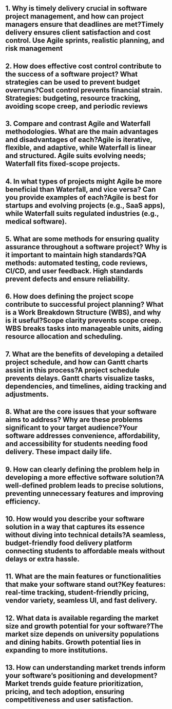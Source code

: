 
## 1. Why is timely delivery crucial in software project management, and how can project managers ensure that deadlines are met?Timely delivery ensures client satisfaction and cost control. Use Agile sprints, realistic planning, and risk management
## 2. How does effective cost control contribute to the success of a software project? What strategies can be used to prevent budget overruns?Cost control prevents financial strain. Strategies: budgeting, resource tracking, avoiding scope creep, and periodic reviews
## 3. Compare and contrast Agile and Waterfall methodologies. What are the main advantages and disadvantages of each?Agile is iterative, flexible, and adaptive, while Waterfall is linear and structured. Agile suits evolving needs; Waterfall fits fixed-scope projects.
## 4. In what types of projects might Agile be more beneficial than Waterfall, and vice versa? Can you provide examples of each?Agile is best for startups and evolving projects (e.g., SaaS apps), while Waterfall suits regulated industries (e.g., medical software).
## 5. What are some methods for ensuring quality assurance throughout a software project? Why is it important to maintain high standards?QA methods: automated testing, code reviews, CI/CD, and user feedback. High standards prevent defects and ensure reliability.
## 6. How does defining the project scope contribute to successful project planning? What is a Work Breakdown Structure (WBS), and why is it useful?Scope clarity prevents scope creep. WBS breaks tasks into manageable units, aiding resource allocation and scheduling.
## 7. What are the benefits of developing a detailed project schedule, and how can Gantt charts assist in this process?A project schedule prevents delays. Gantt charts visualize tasks, dependencies, and timelines, aiding tracking and adjustments.
## 8. What are the core issues that your software aims to address? Why are these problems significant to your target audience?Your software addresses convenience, affordability, and accessibility for students needing food delivery. These impact daily life.
## 9. How can clearly defining the problem help in developing a more effective software solution?A well-defined problem leads to precise solutions, preventing unnecessary features and improving efficiency.
## 10. How would you describe your software solution in a way that captures its essence without diving into technical details?A seamless, budget-friendly food delivery platform connecting students to affordable meals without delays or extra hassle.
## 11. What are the main features or functionalities that make your software stand out?Key features: real-time tracking, student-friendly pricing, vendor variety, seamless UI, and fast delivery.
## 12. What data is available regarding the market size and growth potential for your software?The market size depends on university populations and dining habits. Growth potential lies in expanding to more institutions.
## 13. How can understanding market trends inform your software’s positioning and development?Market trends guide feature prioritization, pricing, and tech adoption, ensuring competitiveness and user satisfaction.

